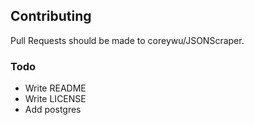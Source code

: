 ## Contributing

Pull Requests should be made to coreywu/JSONScraper.

### Todo

<ul>
  <li>Write README</li>
  <li>Write LICENSE</li>
  <li>Add postgres</li>
</ul>